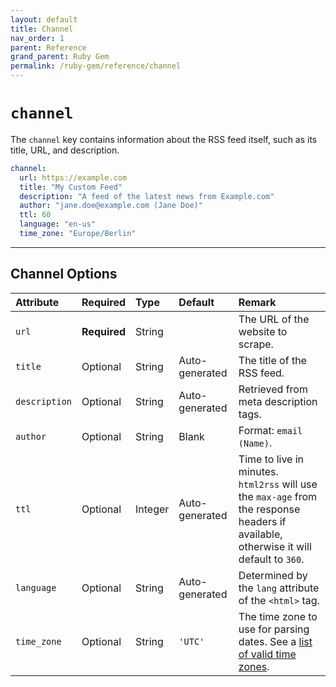 ```yaml
---
layout: default
title: Channel
nav_order: 1
parent: Reference
grand_parent: Ruby Gem
permalink: /ruby-gem/reference/channel
---
```


# `channel`

The `channel` key contains information about the RSS feed itself, such as its title, URL, and description.

```yaml
channel:
  url: https://example.com
  title: "My Custom Feed"
  description: "A feed of the latest news from Example.com"
  author: "jane.doe@example.com (Jane Doe)"
  ttl: 60
  language: "en-us"
  time_zone: "Europe/Berlin"
```

---

## Channel Options

| Attribute     | Required     | Type    | Default        | Remark                                                                                                                                  |
| :------------ | :----------- | :------ | :------------- | :-------------------------------------------------------------------------------------------------------------------------------------- |
| `url`         | **Required** | String  |                | The URL of the website to scrape.                                                                                                       |
| `title`       | Optional     | String  | Auto-generated | The title of the RSS feed.                                                                                                              |
| `description` | Optional     | String  | Auto-generated | Retrieved from meta description tags.                                                                                                   |
| `author`      | Optional     | String  | Blank          | Format: `email (Name)`.                                                                                                                 |
| `ttl`         | Optional     | Integer | Auto-generated | Time to live in minutes. `html2rss` will use the `max-age` from the response headers if available, otherwise it will default to `360`.  |
| `language`    | Optional     | String  | Auto-generated | Determined by the `lang` attribute of the `<html>` tag.                                                                                 |
| `time_zone`   | Optional     | String  | `'UTC'`        | The time zone to use for parsing dates. See a [list of valid time zones](https://en.wikipedia.org/wiki/List_of_tz_database_time_zones). |
